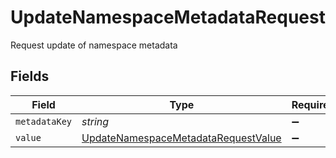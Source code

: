 # UpdateNamespaceMetadataRequest

Request update of namespace metadata


## Fields

| Field                                                                                             | Type                                                                                              | Required                                                                                          | Description                                                                                       |
| ------------------------------------------------------------------------------------------------- | ------------------------------------------------------------------------------------------------- | ------------------------------------------------------------------------------------------------- | ------------------------------------------------------------------------------------------------- |
| `metadataKey`                                                                                     | *string*                                                                                          | :heavy_minus_sign:                                                                                | N/A                                                                                               |
| `value`                                                                                           | [UpdateNamespaceMetadataRequestValue](../../models/shared/updatenamespacemetadatarequestvalue.md) | :heavy_minus_sign:                                                                                | N/A                                                                                               |